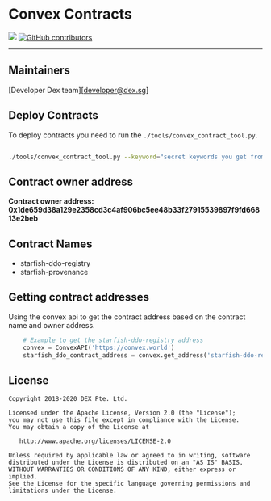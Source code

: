 # Convex Contracts

![](https://github.com/DEX-Company/convex-contracts/workflows/testing/badge.svg)
[![GitHub contributors](https://img.shields.io/github/contributors/DEX-Company/convex-contracts.svg)](https://github.com/DEX-Company/convex-contracts/graphs/contributors)

---


## Maintainers

 [Developer Dex team][developer@dex.sg]

## Deploy Contracts

To deploy contracts you need to run the `./tools/convex_contract_tool.py`.

```bash

./tools/convex_contract_tool.py --keyword="secret keywords you get from a private store which is not stored in git" deploy

```

## Contract owner address

**Contract owner address: 0x1de659d38a129e2358cd3c4af906bc5ee48b33f27915539897f9fd66813e2beb**

## Contract Names

+   starfish-ddo-registry
+   starfish-provenance

## Getting contract addresses

Using the convex api to get the contract address based on the contract name and owner address.

```python
    # Example to get the starfish-ddo-registry address
    convex = ConvexAPI('https://convex.world')
    starfish_ddo_contract_address = convex.get_address('starfish-ddo-registry', '0x1de659d38a129e2358cd3c4af906bc5ee48b33f27915539897f9fd66813e2beb')
```

## License

```
Copyright 2018-2020 DEX Pte. Ltd.

Licensed under the Apache License, Version 2.0 (the "License");
you may not use this file except in compliance with the License.
You may obtain a copy of the License at

   http://www.apache.org/licenses/LICENSE-2.0

Unless required by applicable law or agreed to in writing, software
distributed under the License is distributed on an "AS IS" BASIS,
WITHOUT WARRANTIES OR CONDITIONS OF ANY KIND, either express or implied.
See the License for the specific language governing permissions and
limitations under the License.
